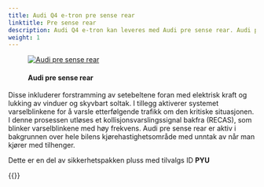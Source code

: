 ```yaml
---
title: Audi Q4 e-tron pre sense rear
linktitle: Pre sense rear
description: Audi Q4 e-tron kan leveres med Audi pre sense rear. Audi pre sense rear bruker radarsensorer i den bakre støtfangeren for å oppdage en forestående kollisjon bakfra, og den setter i gang forebyggende sikkerhetstiltak 
weight: 1
---
```


<!-- markdownlint-disable MD033 -->
<figure>
    <a href="https://media.electrichasgoneaudi.net/multimedia/models/e-tron/technology/drivingassistance/presenserear/audipresenserear.jpg">
        <img src="https://media.electrichasgoneaudi.net/multimedia/models/e-tron/technology/drivingassistance/presenserear/audipresenserears.jpg"
        alt="Audi pre sense rear" title="Audi pre sense rear">
    </a>
    <figcaption><h4>Audi pre sense rear</h4></figcaption>
</figure>

Disse inkluderer forstramming av setebeltene foran med elektrisk kraft og lukking av vinduer og skyvbart soltak. I tillegg aktiverer systemet varselblinkene for å varsle etterfølgende trafikk om den kritiske situasjonen. I denne prosessen utløses et kollisjonsvarslingssignal bakfra (RECAS), som blinker varselblinkene med høy frekvens. Audi pre sense rear er aktiv i bakgrunnen over hele bilens kjørehastighetsområde med unntak av når man kjører med tilhenger.

Dette er en del av sikkerhetspakken pluss med tilvalgs ID **PYU**

{{<children description="true" />}}
